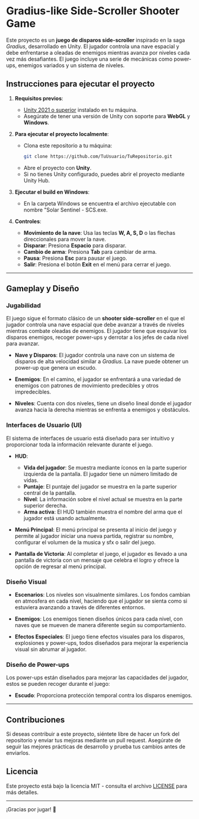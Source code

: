 # Gradius-like Side-Scroller Shooter Game

Este proyecto es un **juego de disparos side-scroller** inspirado en la saga *Gradius*, desarrollado en Unity. El jugador controla una nave espacial y debe enfrentarse a oleadas de enemigos mientras avanza por niveles cada vez más desafiantes. El juego incluye una serie de mecánicas como power-ups, enemigos variados y un sistema de niveles.

## Instrucciones para ejecutar el proyecto

1. **Requisitos previos**:
   - [Unity 2021 o superior](https://unity.com/download) instalado en tu máquina.
   - Asegúrate de tener una versión de Unity con soporte para **WebGL** y **Windows**.

2. **Para ejecutar el proyecto localmente**:
   - Clona este repositorio a tu máquina:
     ```bash
     git clone https://github.com/TuUsuario/TuRepositorio.git
     ```
   - Abre el proyecto con **Unity**.
   - Si no tienes Unity configurado, puedes abrir el proyecto mediante Unity Hub.

3. **Ejecutar el build en Windows**:
   - En la carpeta Windows se encuentra el archivo ejecutable con nombre "Solar Sentinel - SCS.exe.

4. **Controles**:
   - **Movimiento de la nave**: Usa las teclas **W, A, S, D** o las flechas direccionales para mover la nave.
   - **Disparar**: Presiona **Espacio** para disparar.
   - **Cambio de arma**: Presiona **Tab** para cambiar de arma.
   - **Pausa**: Presiona **Esc** para pausar el juego.
   - **Salir**: Presiona el botón **Exit** en el menú para cerrar el juego.

---

## Gameplay y Diseño

### Jugabilidad
El juego sigue el formato clásico de un **shooter side-scroller** en el que el jugador controla una nave espacial que debe avanzar a través de niveles mientras combate oleadas de enemigos. El jugador tiene que esquivar los disparos enemigos, recoger power-ups y derrotar a los jefes de cada nivel para avanzar.

- **Nave y Disparos**:
  El jugador controla una nave con un sistema de disparos de alta velocidad similar a *Gradius*. La nave puede obtener un power-up que genera un escudo.
  
- **Enemigos**:
  En el camino, el jugador se enfrentará a una variedad de enemigos con patrones de movimiento predecibles y otros impredecibles.

- **Niveles**:
  Cuenta con dos niveles, tiene un diseño lineal donde el jugador avanza hacia la derecha mientras se enfrenta a enemigos y obstáculos.

### Interfaces de Usuario (UI)
El sistema de interfaces de usuario está diseñado para ser intuitivo y proporcionar toda la información relevante durante el juego.

- **HUD**:
  - **Vida del jugador**: Se muestra mediante íconos en la parte superior izquierda de la pantalla. El jugador tiene un número limitado de vidas.
  - **Puntaje**: El puntaje del jugador se muestra en la parte superior central de la pantalla.
  - **Nivel**: La información sobre el nivel actual se muestra en la parte superior derecha.
  - **Arma activa**: El HUD también muestra el nombre del arma que el jugador está usando actualmente.

- **Menú Principal**:
  El menú principal se presenta al inicio del juego y permite al jugador iniciar una nueva partida, registrar su nombre, configurar el volumen de la musica y sfx o salir del juego.

- **Pantalla de Victoria**:
  Al completar el juego, el jugador es llevado a una pantalla de victoria con un mensaje que celebra el logro y ofrece la opción de regresar al menú principal.

### Diseño Visual
- **Escenarios**: Los niveles son visualmente similares. Los fondos cambian en atmosfera en cada nivel, haciendo que el jugador se sienta como si estuviera avanzando a través de diferentes entornos.
  
- **Enemigos**: Los enemigos tienen diseños únicos para cada nivel, con naves que se mueven de manera diferente según su comportamiento.

- **Efectos Especiales**: El juego tiene efectos visuales para los disparos, explosiones y power-ups, todos diseñados para mejorar la experiencia visual sin abrumar al jugador.

### Diseño de Power-ups
Los power-ups están diseñados para mejorar las capacidades del jugador, estos se pueden recoger durante el juego:

- **Escudo**: Proporciona protección temporal contra los disparos enemigos.

---

## Contribuciones
Si deseas contribuir a este proyecto, siéntete libre de hacer un fork del repositorio y enviar tus mejoras mediante un pull request. Asegúrate de seguir las mejores prácticas de desarrollo y prueba tus cambios antes de enviarlos.

## Licencia
Este proyecto está bajo la licencia MIT - consulta el archivo [LICENSE](LICENSE) para más detalles.

---

¡Gracias por jugar! 🚀
